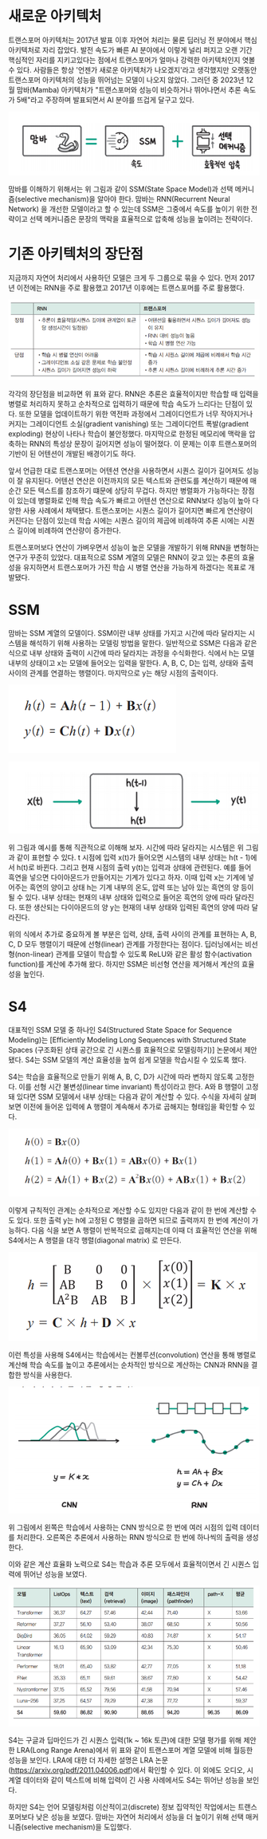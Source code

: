 # **새로운 아키텍처**  
트랜스포머 아키텍처는 2017년 발표 이후 자연어 처리는 물론 딥러닝 전 분야에서 핵심 아키텍처로 자리 잡았다. 발전 속도가 빠른 AI 분야에서 이렇게 
널리 퍼지고 오랜 기간 핵심적인 자리를 지키고있다는 점에서 트랜스포머가 얼마나 강력한 아키텍처인지 엿볼 수 있다. 사람들은 항상 '언젠가 새로운 아키텍처가 
나오겠지'라고 생각했지만 오랫동안 트랜스포머 아키텍처의 성능을 뛰어넘는 모델이 나오지 않았다. 그러던 중 2023년 12월 맘바(Mamba) 아키텍처가 
"트랜스포머와 성능이 비슷하거나 뛰어나면서 추론 속도가 5배"라고 주장하며 발표되면서 AI 분야를 뜨겁게 달구고 있다.  
  
![img.png](image/img.png)  
  
맘바를 이해하기 위해서는 위 그림과 같이 SSM(State Space Model)과 선택 메커니즘(selective mechanism)을 알아야 한다. 맘바는 RNN(Recurrent Neural Network)
을 개선한 모델이라고 할 수 있는데 SSM은 그중에서 속도를 높이기 위한 전략이고 선택 메커니즘은 문장의 맥락을 효율적으로 압축해 성능을 높이려는 
전략이다.  
  
# **기존 아키텍처의 장단점**  
지금까지 자연어 처리에서 사용하던 모델은 크게 두 그룹으로 묶을 수 있다. 먼저 2017년 이전에는 RNN을 주로 활용했고 2017년 이후에는 트랜스포머를 
주로 활용했다.  
  
![img.png](image/img2.png)  
  
각각의 장단점을 비교하면 위 표와 같다. RNN은 추론은 효율적이지만 학습할 때 입력을 병렬로 처리하지 못하고 순차적으로 입력하기 때문에 학습 속도가 
느리다는 단점이 있다. 또한 모델을 업데이트하기 위한 역전파 과정에서 그레이디언트가 너무 작아지거나 커지는 그레이디언트 소실(gradient vanishing) 
또는 그레이디언트 폭발(gradient exploding) 현상이 나타나 학습이 불안정했다. 마지막으로 한정된 메모리에 맥락을 압축하는 RNN의 특성상 문장이 
길어지면 성능이 떨어졌다. 이 문제는 이후 트랜스포머의 기반이 된 어텐션이 개발된 배경이기도 하다.  
  
앞서 언급한 대로 트랜스포머는 어텐션 연산을 사용하면서 시퀀스 길이가 길어져도 성능이 잘 유지된다. 어텐션 연산은 이전까지의 모든 텍스트와 관련도를 
계산하기 때문에 매 순간 모든 텍스트를 참조하기 떄문에 상당히 무겁다. 하지만 병렬화가 가능하다는 장점이 있는데 병렬화로 인해 학습 속도가 빠르고 
어텐션 연산으로 RNN보다 성능이 높아 다양한 사용 사례에서 채택됐다. 트랜스포머는 시퀀스 길이가 길어지면 빠르게 연산량이 커진다는 단점이 있는데 학습 
시에는 시퀀스 길이의 제곱에 비례하여 추론 시에는 시퀀스 길이에 비례하여 연산량이 증가한다.  
  
트랜스포머보다 연산이 가벼우면서 성능이 높은 모델을 개발하기 위해 RNN을 변형하는 연구가 꾸준히 있었다. 대표적으로 SSM 계열의 모델은 RNN이 갖고 있는 
추론의 효율성을 유지하면서 트랜스포머가 가진 학습 시 병렬 연산을 가능하게 하겠다는 목표로 개발됐다.  
  
# **SSM**  
맘바는 SSM 계열의 모델이다. SSM이란 내부 상태를 가지고 시간에 따라 달라지는 시스템을 해석하기 위해 사용하는 모델링 방법을 말한다. 일반적으로 SSM은 
다음과 같은 식으로 내부 상태와 출력이 시간에 따라 달라지는 과정을 수식화한다. 식에서 h는 모델 내부의 상태이고 x는 모델에 들어오는 입력을 말한다. 
A, B, C, D는 입력, 상태와 출력 사이의 관계를 연결하는 행렬이다. 마지막으로 y는 해당 시점의 출력이다.  
  
![img.png](image/img3.png)  
  
![img.png](image/img4.png)  
  
위 그림과 예시를 통해 직관적으로 이해해 보자. 시간에 따라 달라지는 시스템은 위 그림과 같이 표현할 수 있다. t 시점에 입력 x(t)가 들어오면 시스템의 
내부 상태는 h(t - 1)에서 h(t)로 바뀐다. 그리고 현재 시점의 출력 y(t)는 입력과 상태에 관련된다. 예를 들어 흑연을 넣으면 다이아몬드가 만들어지는 
기계가 있다고 하자. 이때 입력 x는 기계에 넣어주는 흑연의 양이고 상태 h는 기계 내부의 온도, 압력 또는 남아 있는 흑연의 양 등이 될 수 있다. 내부 
상태는 현재의 내부 상태와 입력으로 들어온 흑연의 양에 따라 달라진다. 또한 생산되는 다이아몬드의 양 y는 현재의 내부 상태와 입력된 흑연의 양에 따라 
달라진다.  
  
위의 식에서 추가로 중요하게 볼 부분은 입력, 상태, 출력 사이의 관계를 표현하는 A, B, C, D 모두 행렬이기 때문에 선형(linear) 관계를 가정한다는 점이다. 
딥러닝에서는 비선형(non-linear) 관계를 모델이 학습할 수 있도록 ReLU와 같은 활성 함수(activation function)를 계산에 추가해 왔다. 하지만 SSM은 
비선형 연산을 제거해서 계산의 효율성을 높인다.  
  
# **S4**  
대표적인 SSM 모델 중 하나인 S4(Structured State Space for Sequence Modeling)는 [Efficiently Modeling Long Sequences with Structured State Spaces
(구조화된 상태 공간으로 긴 시퀀스를 효율적으로 모델링하기)] 논문에서 제안됐다. S4는 SSM 모델의 계산 효율성을 높여 쉽게 모델을 학습시킬 수 있도록 했다.  
  
S4는 학습을 효율적으로 만들기 위해 A, B, C, D가 시간에 따라 변하지 않도록 고정한다. 이를 선형 시간 불변성(linear time invariant) 특성이라고 
한다. A와 B 행렬이 고정돼 있다면 SSM 모델에서 내부 상태는 다음과 같이 계산할 수 있다. 수식을 자세히 살펴보면 이전에 들어온 입력에 A 행렬이 
계속해서 추가로 곱해지는 형태임을 확인할 수 있다.  
  
![img.png](image/img5.png)  
  
이렇게 규칙적인 관계는 순차적으로 계산할 수도 있지만 다음과 같이 한 번에 계산할 수도 있다. 또한 출력 y는 h에 고정된 C 행렬을 곱하면 되므로 출력까지 
한 번에 계산이 가능하다. 다음 식을 보면 A 행렬이 반복적으로 곱해지는데 이때 더 효율적인 연산을 위해 S4에서는 A 행렬을 대각 행렬(diagonal matrix)
로 만든다.  
  
![img.png](image/img6.png)  
  
이런 특성을 사용해 S4에서는 학습에서는 컨볼루션(convolution) 연산을 통해 병렬로 계산해 학습 속도를 높이고 추론에서는 순차적인 방식으로 계산하는 
CNN과 RNN을 결합한 방식을 사용한다.  
  
![img.png](image/img7.png)  
  
위 그림에서 왼쪽은 학습에서 사용하는 CNN 방식으로 한 번에 여러 시점의 입력 데이터를 처리한다. 오른쪽은 추론에서 사용하는 RNN 방식으로 한 번에 
하나씩의 출력을 생성한다.  
  
이와 같은 계산 효율화 노력으로 S4는 학습과 추론 모두에서 효율적이면서 긴 시퀀스 입력에 뛰어난 성능을 보였다.  
  
![img.png](image/img8.png)  
  
S4는 구글과 딥마인드가 긴 시퀀스 입력(1k ~ 16k 토큰)에 대한 모델 평가를 위해 제안한 LRA(Long Range Arena)에서 위 표와 같이 트랜스포머 계열 
모델에 비해 월등한 성능을 보인다. LRA에 대한 더 자세한 설명은 LRA 논문(https://arxiv.org/pdf/2011.04006.pdf)에서 확인할 수 있다. 이 외에도 
오디오, 시계열 데이터와 같이 텍스트에 비해 입력이 긴 사용 사례에서도 S4는 뛰어난 성능을 보인다.  
  
하지만 S4는 언어 모델링처럼 이산적이고(discrete) 정보 집약적인 작업에서는 트랜스포머보다 낮은 성능을 보였다. 맘바는 자연어 처리에서 성능을 더 
높이기 위해 선택 매커니즘(selective mechanism)을 도입했다.  
  
